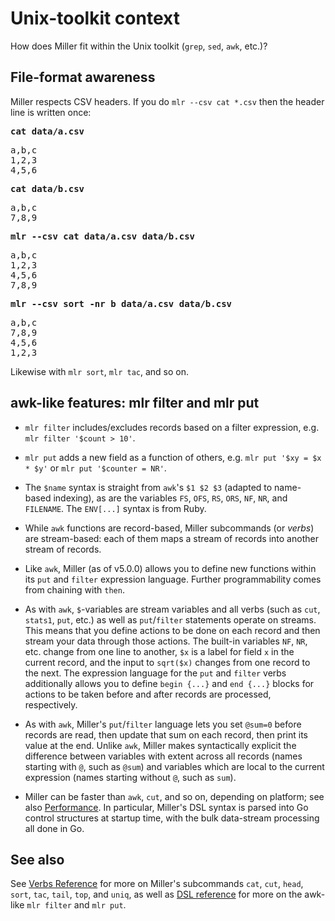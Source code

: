 <!---  PLEASE DO NOT EDIT DIRECTLY. EDIT THE .md.in FILE PLEASE. --->
# Unix-toolkit context

How does Miller fit within the Unix toolkit (`grep`, `sed`, `awk`, etc.)?

## File-format awareness

Miller respects CSV headers. If you do `mlr --csv cat *.csv` then the header line is written once:

<pre class="pre-highlight">
<b>cat data/a.csv</b>
</pre>
<pre class="pre-non-highlight">
a,b,c
1,2,3
4,5,6
</pre>

<pre class="pre-highlight">
<b>cat data/b.csv</b>
</pre>
<pre class="pre-non-highlight">
a,b,c
7,8,9
</pre>

<pre class="pre-highlight">
<b>mlr --csv cat data/a.csv data/b.csv</b>
</pre>
<pre class="pre-non-highlight">
a,b,c
1,2,3
4,5,6
7,8,9
</pre>

<pre class="pre-highlight">
<b>mlr --csv sort -nr b data/a.csv data/b.csv</b>
</pre>
<pre class="pre-non-highlight">
a,b,c
7,8,9
4,5,6
1,2,3
</pre>

Likewise with `mlr sort`, `mlr tac`, and so on.

## awk-like features: mlr filter and mlr put

* `mlr filter` includes/excludes records based on a filter expression, e.g. `mlr filter '$count > 10'`.

* `mlr put` adds a new field as a function of others, e.g. `mlr put '$xy = $x * $y'` or `mlr put '$counter = NR'`.

* The `$name` syntax is straight from `awk`'s `$1 $2 $3` (adapted to name-based indexing), as are the variables `FS`, `OFS`, `RS`, `ORS`, `NF`, `NR`, and `FILENAME`. The `ENV[...]` syntax is from Ruby.

* While `awk` functions are record-based, Miller subcommands (or *verbs*) are stream-based: each of them maps a stream of records into another stream of records.

* Like `awk`, Miller (as of v5.0.0) allows you to define new functions within its `put` and `filter` expression language.  Further programmability comes from chaining with `then`.

* As with `awk`, `$`-variables are stream variables and all verbs (such as `cut`, `stats1`, `put`, etc.) as well as `put`/`filter` statements operate on streams.  This means that you define actions to be done on each record and then stream your data through those actions.  The built-in variables `NF`, `NR`, etc.  change from one line to another, `$x` is a label for field `x` in the current record, and the input to `sqrt($x)` changes from one record to the next.  The expression language for the `put` and `filter` verbs additionally allows you to define `begin {...}` and `end {...}` blocks for actions to be taken before and after records are processed, respectively.

* As with `awk`, Miller's `put`/`filter` language lets you set `@sum=0` before records are read, then update that sum on each record, then print its value at the end.  Unlike `awk`, Miller makes syntactically explicit the difference between variables with extent across all records (names starting with `@`, such as `@sum`) and variables which are local to the current expression (names starting without `@`, such as `sum`).

* Miller can be faster than `awk`, `cut`, and so on, depending on platform; see also [Performance](performance.md). In particular, Miller's DSL syntax is parsed into Go control structures at startup time, with the bulk data-stream processing all done in Go.

## See also

See [Verbs Reference](reference-verbs.md) for more on Miller's subcommands `cat`, `cut`, `head`, `sort`, `tac`, `tail`, `top`, and `uniq`, as well as [DSL reference](reference-dsl.md) for more on the awk-like `mlr filter` and `mlr put`.
